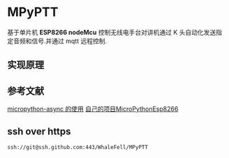 # MPyPTT

基于单片机 **ESP8266 nodeMcu** 控制无线电手台对讲机通过 K 头自动化发送指定音频和信号.并通过 mqtt 远程控制.

## 实现原理

## 参考文献

[micropython-async 的使用](https://github.com/peterhinch/micropython-async)
[自己的项目MicroPythonEsp8266](https://github.com/WhaleFell/MicroPythonEsp8266)

## ssh over https

```text
ssh://git@ssh.github.com:443/WhaleFell/MPyPTT
```
